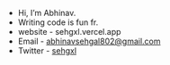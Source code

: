 - Hi, I’m Abhinav.
- Writing code is fun fr.
- website - sehgxl.vercel.app
- Email - abhinavsehgal802@gmail.com
- Twitter - [sehgxl](https://twitter.com/sehgxl)

<!---
sehgxl/sehgxl is a ✨ special ✨ repository because its `README.md` (this file) appears on your GitHub profile.
You can click the Preview link to take a look at your changes.
--->
